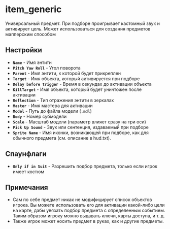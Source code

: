 ﻿# item_generic

Универсальный предмет. При подборе проигрывает кастомный звук и активирует цель.
Может использоваться для создания предметов мапперским способом

## Настройки

- **`Name`** - Имя энтити
- **`Pitch Yaw Roll`** - Угол поворота
- **`Parent`** - Имя энтити, к которой будет прикреплен
- **`Target`** - Имя объекта, который активируется при подборе
- **`Delay before trigger`** - Время в секундах до активации объекта
- **`KillTarget`** - Имя объекта, который будет уничтожен после активации
- **`Reflection`** - Тип отражения энтити в зеркалах
- **`Master`** - Имя мастера для активации
- **`Model`** - Путь до файла модели (`.mdl`)
- **`Body`** - Номер субмодели
- **`Scale`** - Масштаб модели (параметр влияет сразу на три оси)
- **`Pick Up Sound`** - Звук или сентенция, издаваемый при подборе
- **`Sprite Name`** - Имя иконки, возникающей при подборе, как для обычного предмета (см. описание в hud.txt).

## Спаунфлаги

- **`Only if in Suit`** - Разрешить подбор предмета, только если игрок имеет костюм

## Примечания

- Сам по себе предмет никак не модифицирует список объектов игрока. Вы можете использовать его для активации какой-либо цели на карте, дабы увязать подбор предмета с определенным событием. Таким образом игроку можно выдавать ключи, карты доступа, и т. д.
- Также игрок может носить предмет в руках, как и другие предметы.
